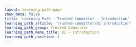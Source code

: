 ```yaml
---
layout: learning-path-page
show_meta: false
title: 'Learning Path - Trusted Committer - Introduction'
learning_path_article: 'trusted-committer/01-introduction'
learning_path_group: Trusted Committer
learning_path_menu_title: 01 - Introduction
learning_path_position: 1
---
```

